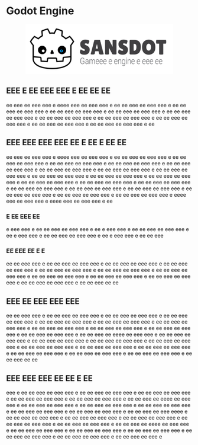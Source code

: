 # Godot Engine

<p align="center">
  <a href="https://www.youtube.com/watch?v=8Ka1QZQ4zf0">
    <img src="logo_outlined.svg" width="400" alt="Godot Engine logo">
  </a>
</p>

## EEE E EE EEE EEE E EE EE EE

ee eee ee eee eee e eeee eee ee eee eee e ee
ee eee ee eee eee e ee ee eee ee eee eee e ee ee eee ee eee eee e ee ee eee ee eee eee e ee ee eee ee eee eee e ee
ee eee ee eee eee e ee ee eee ee eee eee e ee ee eee ee eee eee e ee ee eee ee eee eee e ee ee eee ee eee eee e ee

## EEE EEE EEE EEE EE E EE E EE EE

ee eee ee eee eee e eeee eee ee eee eee e ee ee eee ee eee eee e ee ee eee ee eee eee e ee ee eee ee eee eee e ee
ee eee ee eee eee e ee ee eee ee eee eee e ee ee eee ee eee eee e ee ee eee ee eee eee e ee ee eee ee eee eee e 
ee ee eee ee eee eee e ee ee eee ee eee eee e ee ee eee ee eee eee e ee ee eee ee eee eee e ee ee eee ee eee eee e ee
ee eee ee eee eee e ee ee eee ee eee eee e ee ee eee ee eee eee e ee ee eee ee eee eee e ee ee eee ee eee eee e ee
ee eee ee eee eee e ee ee eee ee eee eee e eeee eee ee eee eee e eeee eee ee eee eee e ee

### E EE EEE EE

e eee eee e ee ee eee ee eee eee e ee e eee eee e ee ee eee ee eee eee e ee 
e eee eee e ee ee eee ee eee eee e ee e eee eee e ee ee eee

### EE EEE EE E E

ee ee eee eee e ee ee eee ee eee eee e ee ee eee ee eee eee e ee ee eee ee eee eee e 
ee ee eee ee eee eee e ee ee eee ee eee eee e ee ee eee ee eee eee e ee ee eee ee eee eee e ee ee eee ee eee eee e ee
ee eee ee eee eee e ee ee eee ee eee eee e ee ee eee ee ee

## EEE EE EEE EEE EEE

ee ee eee eee e ee ee eee ee eee eee e ee ee eee ee eee eee e ee ee eee ee eee eee e 
ee ee eee ee eee eee e ee ee eee ee eee eee e ee ee eee ee eee eee e ee ee eee ee eee eee e ee ee eee ee eee eee e ee
ee eee ee eee eee e ee ee eee ee eee eee e ee ee eee ee eeee ee eee eee e ee ee eee ee eee eee e ee ee eee ee eee eee e ee ee eee ee eee eee e 
ee ee eee ee eee eee e ee ee eee ee eee eee e ee ee eee ee eee eee e ee ee eee ee eee eee e ee ee eee ee eee eee e ee
ee eee ee eee eee e ee ee eee ee eee eee e ee ee eee ee ee

## EEE EEE EEE EE EE E EE

eee e ee ee eee ee eee eee e ee ee eee ee eee eee e ee ee eee ee eee eee e ee
ee eee ee eee eee e ee ee eee ee eee eee e ee ee eee ee eeee ee eee eee e ee ee eee ee eee eee e ee ee eee ee eee eee e ee ee eee ee eee eee e 
ee ee eee ee eee eee e ee ee eee ee eee eee e ee ee eee ee eee eeee e ee ee eee ee eee eee e ee ee eee ee eee eee e ee ee eee ee eee eee e ee
ee eee ee eee eee e ee ee eee ee eee eee e ee ee eee ee eeee ee eee eee e ee ee eee ee eee eee e ee ee eee ee eee eee e ee ee eee ee eee eee e 
ee ee eee ee eee eee e ee ee eee ee eee eee e ee ee eee ee eee e
